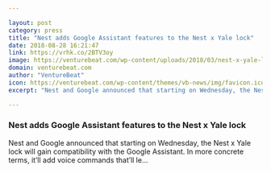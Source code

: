 ```yaml
---

layout: post
category: press
title: "Nest adds Google Assistant features to the Nest x Yale lock"
date: 2018-08-28 16:21:47
link: https://vrhk.co/2BTV3oy
image: https://venturebeat.com/wp-content/uploads/2018/03/nest-x-yale-lock-1.jpeg?fit=2997%2C2000&strip=all
domain: venturebeat.com
author: "VentureBeat"
icon: https://venturebeat.com/wp-content/themes/vb-news/img/favicon.ico
excerpt: "Nest and Google announced that starting on Wednesday, the Nest x Yale lock will gain compatibility with the Google Assistant. In more concrete terms, it’ll add voice commands that’ll le…"

---
```


### Nest adds Google Assistant features to the Nest x Yale lock

Nest and Google announced that starting on Wednesday, the Nest x Yale lock will gain compatibility with the Google Assistant. In more concrete terms, it’ll add voice commands that’ll le…